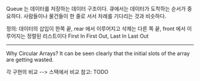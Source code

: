 Queue 는 데이터를 저장하는 데이터 구조이다.
큐에서는 데이터가 도착하는 순서가 중요하다.
사람들이나 물건들이 한 줄로 서서 차례를 기다리는 것과 비슷하다.

정의: 
데이터의 삽입이 한쪽 끝, rear 에서 이루어지고
삭제는 다른 쪽 끝, front 에서 이루어지는 정렬된 리스트이다
First In First Out, Last In Last Out

---

Why Circular Arrays?
It can be seen clearly that the initial slots of the array are getting wasted.


각 구현의 비교
--> 스택에서 비교 참고: TODO


